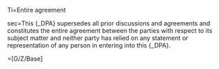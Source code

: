 Ti=Entire agreement

sec=This {_DPA} supersedes all prior discussions and agreements and constitutes the entire agreement between the parties with respect to its subject matter and neither party has relied on any statement or representation of any person in entering into this {_DPA}.

=[G/Z/Base]